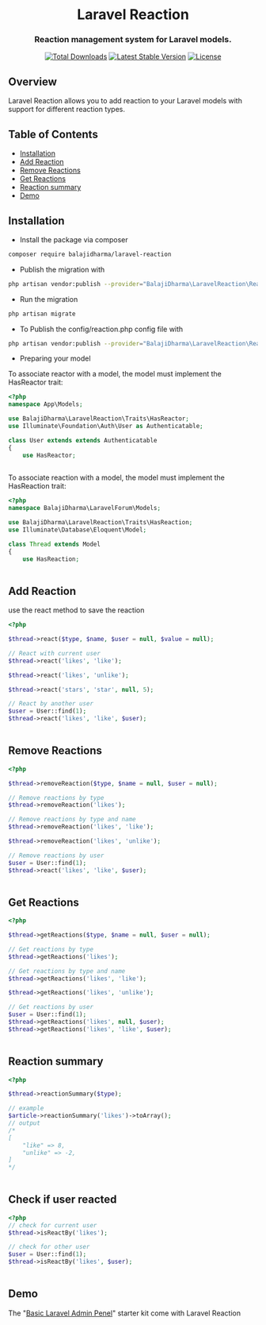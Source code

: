 <h1 align="center">Laravel Reaction</h1>
<h3 align="center">Reaction management system for Laravel models.</h3>
<p align="center">
<a href="https://packagist.org/packages/balajidharma/laravel-reaction"><img src="https://poser.pugx.org/balajidharma/laravel-reaction/downloads" alt="Total Downloads"></a>
<a href="https://packagist.org/packages/balajidharma/laravel-reaction"><img src="https://poser.pugx.org/balajidharma/laravel-reaction/v/stable" alt="Latest Stable Version"></a>
<a href="https://packagist.org/packages/balajidharma/laravel-reaction"><img src="https://poser.pugx.org/balajidharma/laravel-reaction/license" alt="License"></a>
</p>

## Overview
Laravel Reaction allows you to add reaction to your Laravel models with support for different reaction types.

## Table of Contents

- [Installation](#installation)
- [Add Reaction](#add-reaction)
- [Remove Reactions](#remove-reactions)
- [Get Reactions](#get-reactions)
- [Reaction summary](#reaction-summary)
- [Demo](#demo)

## Installation
- Install the package via composer
```bash
composer require balajidharma/laravel-reaction
```

- Publish the migration with
```bash
php artisan vendor:publish --provider="BalajiDharma\LaravelReaction\ReactionServiceProvider" --tag="migrations"
```

- Run the migration
```bash
php artisan migrate
```

- To Publish the config/reaction.php config file with
```bash
php artisan vendor:publish --provider="BalajiDharma\LaravelReaction\ReactionServiceProvider" --tag="config"
```

- Preparing your model

To associate reactor with a model, the model must implement the HasReactor trait:
```php
<?php
namespace App\Models;

use BalajiDharma\LaravelReaction\Traits\HasReactor;
use Illuminate\Foundation\Auth\User as Authenticatable;

class User extends extends Authenticatable
{
    use HasReactor;
	
```


To associate reaction with a model, the model must implement the HasReaction trait:
```php
<?php
namespace BalajiDharma\LaravelForum\Models;

use BalajiDharma\LaravelReaction\Traits\HasReaction;
use Illuminate\Database\Eloquent\Model;

class Thread extends Model
{
    use HasReaction;
	
```

## Add Reaction

use the react method to save the reaction

```php
<?php

$thread->react($type, $name, $user = null, $value = null);

// React with current user
$thread->react('likes', 'like');

$thread->react('likes', 'unlike');

$thread->react('stars', 'star', null, 5);

// React by another user
$user = User::find(1);
$thread->react('likes', 'like', $user);
	
```

## Remove Reactions

```php
<?php

$thread->removeReaction($type, $name = null, $user = null);

// Remove reactions by type
$thread->removeReaction('likes');

// Remove reactions by type and name
$thread->removeReaction('likes', 'like');

$thread->removeReaction('likes', 'unlike');

// Remove reactions by user
$user = User::find(1);
$thread->react('likes', 'like', $user);
	
```

## Get Reactions

```php
<?php

$thread->getReactions($type, $name = null, $user = null);

// Get reactions by type
$thread->getReactions('likes');

// Get reactions by type and name
$thread->getReactions('likes', 'like');

$thread->getReactions('likes', 'unlike');

// Get reactions by user
$user = User::find(1);
$thread->getReactions('likes', null, $user);
$thread->getReactions('likes', 'like', $user);
	
```

## Reaction summary

```php
<?php

$thread->reactionSummary($type);

// example
$article->reactionSummary('likes')->toArray();
// output
/*
[
    "like" => 8,
    "unlike" => -2,
]
*/
	
```

## Check if user reacted

```php
<?php
// check for current user
$thread->isReactBy('likes');

// check for other user
$user = User::find(1);
$thread->isReactBy('likes', $user);
	
```



## Demo
The "[Basic Laravel Admin Penel](https://github.com/balajidharma/basic-laravel-admin-panel)" starter kit come with Laravel Reaction
